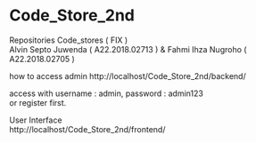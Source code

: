 # Code_Store_2nd


Repositories Code_stores ( FIX )<br>
Alvin Septo Juwenda ( A22.2018.02713 ) & Fahmi Ihza Nugroho ( A22.2018.02705 )




how to access admin 
http://localhost/Code_Store_2nd/backend/

access with username : admin, password : admin123 <br>
or register first. <br>

User Interface <br>
http://localhost/Code_Store_2nd/frontend/


